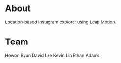 # About

Location-based Instagram explorer using Leap Motion.

# Team
Howon Byun
David Lee
Kevin Lin
Ethan Adams
